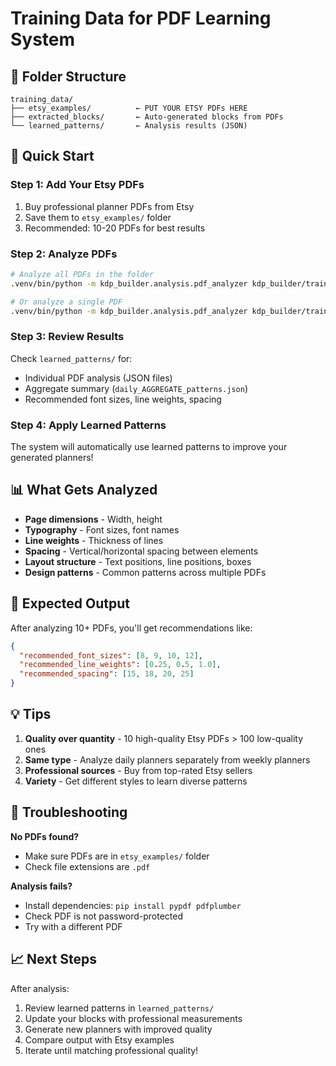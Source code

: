 # Training Data for PDF Learning System

## 📁 Folder Structure

```
training_data/
├── etsy_examples/          ← PUT YOUR ETSY PDFs HERE
├── extracted_blocks/       ← Auto-generated blocks from PDFs
└── learned_patterns/       ← Analysis results (JSON)
```

## 🚀 Quick Start

### Step 1: Add Your Etsy PDFs

1. Buy professional planner PDFs from Etsy
2. Save them to `etsy_examples/` folder
3. Recommended: 10-20 PDFs for best results

### Step 2: Analyze PDFs

```bash
# Analyze all PDFs in the folder
.venv/bin/python -m kdp_builder.analysis.pdf_analyzer kdp_builder/training_data/etsy_examples daily

# Or analyze a single PDF
.venv/bin/python -m kdp_builder.analysis.pdf_analyzer kdp_builder/training_data/etsy_examples/my_planner.pdf daily
```

### Step 3: Review Results

Check `learned_patterns/` for:
- Individual PDF analysis (JSON files)
- Aggregate summary (`daily_AGGREGATE_patterns.json`)
- Recommended font sizes, line weights, spacing

### Step 4: Apply Learned Patterns

The system will automatically use learned patterns to improve your generated planners!

## 📊 What Gets Analyzed

- **Page dimensions** - Width, height
- **Typography** - Font sizes, font names
- **Line weights** - Thickness of lines
- **Spacing** - Vertical/horizontal spacing between elements
- **Layout structure** - Text positions, line positions, boxes
- **Design patterns** - Common patterns across multiple PDFs

## 🎯 Expected Output

After analyzing 10+ PDFs, you'll get recommendations like:

```json
{
  "recommended_font_sizes": [8, 9, 10, 12],
  "recommended_line_weights": [0.25, 0.5, 1.0],
  "recommended_spacing": [15, 18, 20, 25]
}
```

## 💡 Tips

1. **Quality over quantity** - 10 high-quality Etsy PDFs > 100 low-quality ones
2. **Same type** - Analyze daily planners separately from weekly planners
3. **Professional sources** - Buy from top-rated Etsy sellers
4. **Variety** - Get different styles to learn diverse patterns

## 🔧 Troubleshooting

**No PDFs found?**
- Make sure PDFs are in `etsy_examples/` folder
- Check file extensions are `.pdf`

**Analysis fails?**
- Install dependencies: `pip install pypdf pdfplumber`
- Check PDF is not password-protected
- Try with a different PDF

## 📈 Next Steps

After analysis:
1. Review learned patterns in `learned_patterns/`
2. Update your blocks with professional measurements
3. Generate new planners with improved quality
4. Compare output with Etsy examples
5. Iterate until matching professional quality!

